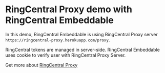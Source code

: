 # RingCentral Proxy demo with RingCentral Embeddable

In this demo, RingCentral Embeddable is using RingCentral Proxy server `https://ringcentral-proxy.herokuapp.com/proxy`.

RingCentral tokens are managed in server-side. RingCentral Embeddable uses cookie to verify user with RingCentral Proxy Server.

Get more about [RingCentral Proxy](https://github.com/embbnux/ringcentral-proxy)
